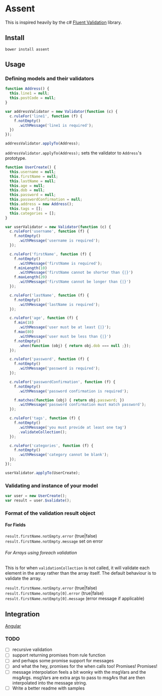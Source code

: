 # Assent

This is inspired heavily by the c# [Fluent Validation](https://github.com/JeremySkinner/FluentValidation) library.

## Install

`bower install assent`

## Usage

### Defining models and their validators

``` js
function Address() {
  this.line1 = null;
  this.postCode = null;
}

var addressValidator = new Validator(function (c) {
  c.ruleFor('line1', function (f) {
    f.notEmpty()
      .withMessage('line1 is required');
  })
});

addressValidator.applyTo(Address);
```

`addressValidator.applyTo(Address);` sets the validator to `Address`'s prototype.

``` js
function UserCreate() {
  this.username = null;
  this.firstName = null;
  this.lastName = null;
  this.age = null;
  this.dob = null;
  this.password = null;
  this.passwordConfirmation = null;
  this.address = new Address();
  this.tags = [];
  this.categories = [];
}

var userValidator = new Validator(function (c) {
  c.ruleFor('username', function (f) {
    f.notEmpty()
      .withMessage('username is required');
  });

  c.ruleFor('firstName', function (f) {
    f.notEmpty()
      .withMessage('firstName is required');
    f.minLength(10)
      .withMessage('firstName cannot be shorter than {|}')
    f.maxLength(20)
      .withMessage('firstName cannot be longer than {|}')
  });

  c.ruleFor('lastName', function (f) {
    f.notEmpty()
      .withMessage('lastName is required');
  });

  c.ruleFor('age', function (f) {
    f.min(18)
      .withMessage('user must be at least {|}');
    f.max(80)
      .withMessage('user must be less than {|}')
    f.notEmpty()
      .when(function (obj) { return obj.dob === null ;});
  });

  c.ruleFor('password', function (f) {
    f.notEmpty()
      .withMessage('password is required');
  });

  c.ruleFor('passwordConfirmation', function (f) {
    f.notEmpty()
      .withMessage('password confirmation is required');

    f.matches(function (obj) { return obj.password; })
      .withMessage('password confirmation must match password');
  });

  c.ruleFor('tags', function (f) {
    f.notEmpty()
      .withMessage('you must provide at least one tag')
      .validateCollection();
  });

  c.ruleFor('categories', function (f) {
    f.notEmpty()
      .withMessage('category cannot be blank');
  });
});

userValidator.applyTo(UserCreate);
```

### Validating and instance of your model

``` js
var user = new UserCreate();
var result = user.$validate();
```

### Format of the validation result object

#### For Fields

`result.firstName.notEmpty.error` (true|false)
`result.firstName.notEmpty.message` set on error

###### For Arrays using foreach validation

This is for when `validationCollection` is not called, it will validate each element in the array rather than the array itself. The default behaviour is to validate the array.

`result.firstName.notEmpty.error` (true|false)
`result.firstName.notEmpty[0].error` (true|false)
`result.firstName.notEmpty[0].message` (error message if applicable)

## Integration

[Angular](https://github.com/worldspawn/angular-assent)

### TODO
- [ ] recursive validation
- [ ] support returning promises from rule function
- [ ] and perhaps some promise support for messages
- [ ] and what the hey, promises for the when calls too! Promises! Promises!
- [ ] message interpolation feels a bit wonky with the msgVars and the msgArgs. msgVars are extra args to pass to msgArs that are then interpolated into the message string.
- [ ] Write a better readme with samples
